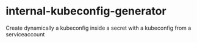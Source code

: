 # internal-kubeconfig-generator
Create dynamically a kubeconfig inside a secret with a kubeconfig from a serviceaccount
